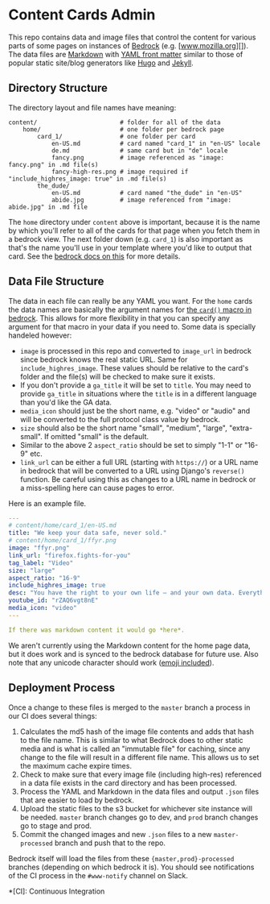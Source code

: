 # Content Cards Admin

This repo contains data and image files that control the content for
various parts of some pages on instances of [Bedrock][] (e.g. [www.mozilla.org][]).
The data files are [Markdown][] with [YAML front matter][yfm] similar to those of 
popular static site/blog generators like [Hugo][] and [Jekyll][].  

## Directory Structure

The directory layout and file names have meaning:

    content/                       # folder for all of the data
        home/                      # one folder per bedrock page
            card_1/                # one folder per card
                en-US.md           # card named "card_1" in "en-US" locale
                de.md              # same card but in "de" locale
                fancy.png          # image referenced as "image: fancy.png" in .md file(s)
                fancy-high-res.png # image required if "include_highres_image: true" in .md file(s)
            the_dude/
                en-US.md           # card named "the_dude" in "en-US"
                abide.jpg          # image referenced from "image: abide.jpg" in .md file

The `home` directory under `content` above is important,
because it is the name by which you'll refer to all of the cards for that page when you fetch
them in a bedrock view. The next folder down (e.g. `card_1`) is also important as that's the name you'll
use in your template where you'd like to output that card. See the [bedrock docs on this][] for more details.

## Data File Structure

The data in each file can really be any YAML you want. For the `home` cards the data names are
basically the argument names for [the `card()` macro in bedrock][card macro]. This allows for more
flexibility in that you can specify any argument for that macro in your data if you need to. Some
data is specially handeled however:

* `image` is processed in this repo and converted to `image_url` in bedrock since bedrock
  knows the real static URL. Same for `include_highres_image`. These values should be relative
  to the card's folder and the file(s) will be checked to make sure it exists.
* If you don't provide a `ga_title` it will be set to `title`. You may need to provide `ga_title`
  in situations where the `title` is in a different language than you'd like the GA data.
* `media_icon` should just be the short name, e.g. "video" or "audio" and will be converted to the
  full protocol class value by bedrock.
* `size` should also be the short name "small", "medium", "large", "extra-small". If omitted
  "small" is the default.
* Similar to the above 2 `aspect_ratio` should be set to simply "1-1" or "16-9" etc.
* `link_url` can be either a full URL (starting with `https://`) or a URL name in bedrock
  that will be converted to a URL using Django's `reverse()` function. Be careful using this
  as changes to a URL name in bedrock or a miss-spelling here can cause pages to error.

Here is an example file.

```yaml
---
# content/home/card_1/en-US.md
title: "We keep your data safe, never sold."
# content/home/card_1/ffyr.png
image: "ffyr.png"
link_url: "firefox.fights-for-you"
tag_label: "Video"
size: "large"
aspect_ratio: "16-9"
include_highres_image: true
desc: "You have the right to your own life — and your own data. Everything we make and do fights for you."
youtube_id: "rZAQ6vgt8nE"
media_icon: "video"
---

If there was markdown content it would go *here*.
```

We aren't currently using the Markdown content for the home page data, but it does work and is synced
to the bedrock database for future use. Also note that any unicode character should work ([emoji included][]).

## Deployment Process

Once a change to these files is merged to the `master` branch a process in our CI does several things:

1. Calculates the md5 hash of the image file contents and adds that hash to the file name. This is similar
   to what Bedrock does to other static media and is what is called an "immutable file" for caching, since any
   change to the file will result in a different file name. This allows us to set the maximum cache expire times.
2. Check to make sure that every image file (including high-res) referenced in a data file exists in the card
   directory and has been processed.
3. Process the YAML and Markdown in the data files and output `.json` files that are easier to load by bedrock.
4. Upload the static files to the s3 bucket for whichever site instance will be needed. `master` branch
   changes go to dev, and `prod` branch changes go to stage and prod.
5. Commit the changed images and new `.json` files to a new `master-processed` branch and push that to the repo.

Bedrock itself will load the files from these `{master,prod}-processed` branches (depending on which bedrock it is).
You should see notifications of the CI process in the `#www-notify` channel on Slack.

[Bedrock]: https://github.com/mozilla/bedrock
[bedrock docs on this]: https://bedrock.readthedocs.io/en/latest/content-cards.html
[www.mozilla.org]: https://www.mozilla.org/
[Markdown]: https://daringfireball.net/projects/markdown/
[yfm]: https://jekyllrb.com/docs/front-matter/
[Jekyll]: https://jekyllrb.com/
[Hugo]: https://gohugo.io/
[card macro]: https://github.com/mozilla/bedrock/blob/7905b03598a73b1f9bd5e3c3b3589180d6f103c3/bedrock/base/templates/macros-protocol.html#L98
[emoji included]: https://github.com/mozmeao/www-admin/blob/32f20b08cd1c286d952e1c65c09c2ebb950e7678/content/home/card_4.en-US.md

*[CI]: Continuous Integration
